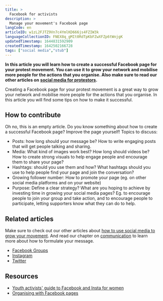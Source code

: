 ```yaml
---
title: >
  Facebook for activists
description: >
  Manage your movement's Facebook page
langCode: en
articleID: w1zL2FJTZ9Vn7c4YmlKD666js4FZIW3k
languageCollectionID: FNEX8q_gMIt0RdTpKbFZwXFZp6tWnjgK
updatedTimestamp: 1644831592909
createdTimestamp: 1642502166728
tags: ["social media","stub"]
---
```


**In this article you will learn how to create a successful Facebook page for your protest movement. You can use it to grow your network and mobilise more people for the actions that you organise. Also make sure to read our other articles on** [**social media for protestors**](/tools/social-media)**.**

Creating a Facebook page for your protest movement is a great way to grow your network and mobilise more people for the actions that you organise. In this article you will find some tips on how to make it successful.

## How to contribute

Oh no, this is an empty article. Do you know something about how to create a successful Facebook page? Improve the page yourself! Topics to discuss:

-   Posts: how long should your message be? How to write engaging posts that will get people talking and sharing.
-   Media: What kind of images work best? How long should videos be? How to create strong visuals to help engage people and encourage them to share your page?
-   Hashtags: should you use them and how? What hashtags should you use to help people find your page and join the conversation?
-   Growing follower number: How to promote your page (eg. on other social media platforms and on your website)
-   Purpose: Define a clear strategy? What are you hoping to achieve by investing time in growing your social media pages? Eg. to encourage people to join your group and take action, and to encourage people to participate, letting supporters know what they can do to help.

## Related articles

Make sure to check out our other articles about [how to use social media to grow your movement](/tools/social-media). And read our chapter on [communication](/communication) to learn more about how to formulate your message.

-   [Facebook Groups](/tools/facebook-groups)
-   [Instagram](/tools/instagram)
-   [Twitter](/tools/instagram)

## Resources

-   [Youth activists' guide to Facebook and Insta for women](https://www.plan.org.au/youth-activists-guide-to-instagram-and-facebook/)
-   [Organising with Facebook pages](https://medium.com/@colinsholes/organizing-with-facebook-pages-1ebad823d7b4)
